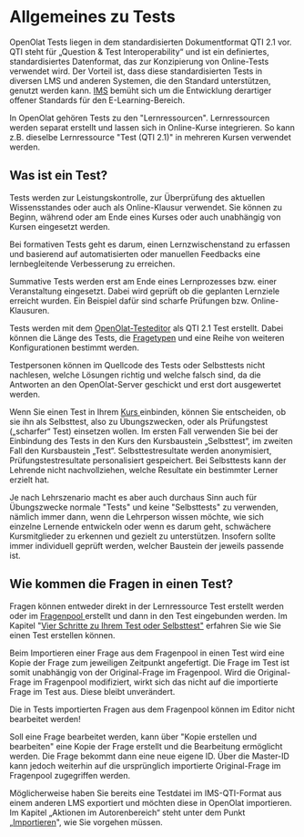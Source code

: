 # Allgemeines zu Tests

OpenOlat Tests liegen in dem standardisierten Dokumentformat QTI 2.1 vor. QTI
steht für „Question & Test Interoperability“ und ist ein definiertes,
standardisiertes Datenformat, das zur Konzipierung von Online-Tests verwendet
wird. Der Vorteil ist, dass diese standardisierten Tests in diversen LMS und
anderen Systemen, die den Standard unterstützen, genutzt werden kann.
[IMS](http://www.imsglobal.org/ "IMS") bemüht sich um die Entwicklung
derartiger offener Standards für den E-Learning-Bereich.

In OpenOlat gehören Tests zu den "Lernressourcen". Lernressourcen werden
separat erstellt und lassen sich in Online-Kurse integrieren. So kann z.B.
dieselbe Lernressource "Test (QTI 2.1)" in mehreren Kursen verwendet werden.

## Was ist ein Test?

Tests werden zur Leistungskontrolle, zur Überprüfung des aktuellen
Wissensstandes oder auch als Online-Klausur verwendet. Sie können zu Beginn,
während oder am Ende eines Kurses oder auch unabhängig von Kursen eingesetzt
werden.

Bei formativen Tests geht es darum, einen Lernzwischenstand zu erfassen und
basierend auf automatisierten oder manuellen Feedbacks eine lernbegleitende
Verbesserung zu erreichen.  

Summative Tests werden erst am Ende eines Lernprozesses bzw. einer
Veranstaltung eingesetzt. Dabei wird geprüft ob die geplanten Lernziele
erreicht wurden. Ein Beispiel dafür sind scharfe Prüfungen bzw. Online-
Klausuren.

Tests werden mit dem [OpenOlat-Testeditor](Testeditor.html) als QTI 2.1 Test
erstellt. Dabei können die Länge des Tests, die
[Fragetypen](Test+Fragetypen.html) und eine Reihe von weiteren Konfigurationen
bestimmt werden.

Testpersonen können im Quellcode des Tests oder Selbsttests nicht nachlesen,
welche Lösungen richtig und welche falsch sind, da die Antworten an den
OpenOlat-Server geschickt und erst dort ausgewertet werden.

Wenn Sie einen Test in Ihrem [Kurs ](Tests+auf+Kursebene.html)einbinden,
können Sie entscheiden, ob sie ihn als Selbsttest, also zu Übungszwecken, oder
als Prüfungstest („scharfer“ Test) einsetzen wollen. Im ersten Fall verwenden
Sie bei der Einbindung des Tests in den Kurs den Kursbaustein „Selbsttest“, im
zweiten Fall den Kursbaustein „Test“. Selbsttestresultate werden anonymisiert,
Prüfungstestresultate personalisiert gespeichert. Bei Selbsttests kann der
Lehrende nicht nachvollziehen, welche Resultate ein bestimmter Lerner erzielt
hat.

Je nach Lehrszenario macht es aber auch durchaus Sinn auch für Übungszwecke
normale "Tests" und keine "Selbsttests" zu verwenden, nämlich immer dann, wenn
die Lehrperson wissen möchte, wie sich einzelne Lernende entwickeln oder wenn
es darum geht, schwächere Kursmitglieder zu erkennen und gezielt zu
unterstützen. Insofern sollte immer individuell geprüft werden, welcher
Baustein der jeweils passende ist.

## Wie kommen die Fragen in einen Test?

Fragen können entweder direkt in der Lernressource Test erstellt werden oder
im [Fragenpool ](Fragenpool.html)erstellt und dann in den Test eingebunden
werden. Im Kapitel "[Vier Schritte zu Ihrem Test oder
Selbsttest"](Vier+Schritte+zu+Ihrem+Test+oder+Selbsttest.html) erfahren Sie
wie Sie einen Test erstellen können.

Beim Importieren einer Frage aus dem Fragenpool in einen Test wird eine Kopie
der Frage zum jeweiligen Zeitpunkt angefertigt. Die Frage im Test ist somit
unabhängig von der Original-Frage im Fragenpool. Wird die Original-Frage im
Fragenpool modifiziert, wirkt sich das nicht auf die importierte Frage im Test
aus. Diese bleibt unverändert.

Die in Tests importierten Fragen aus dem Fragenpool können im Editor nicht
bearbeitet werden!

Soll eine Frage bearbeitet werden, kann über "Kopie erstellen und bearbeiten"
eine Kopie der Frage erstellt und die Bearbeitung ermöglicht werden. Die Frage
bekommt dann eine neue eigene ID. Über die Master-ID kann jedoch weiterhin auf
die ursprünglich importierte Original-Frage im Fragenpool zugegriffen werden.

Möglicherweise haben Sie bereits eine Testdatei im IMS-QTI-Format aus einem
anderen LMS exportiert und möchten diese in OpenOlat importieren. Im Kapitel
„Aktionen im Autorenbereich“ steht unter dem Punkt
„[Importieren](../../pages/viewpage.action%EF%B9%96pageId=108593439.html#Aktionenim%E2%80%9EAutorenbereich%22-_importieren)",
wie Sie vorgehen müssen.

